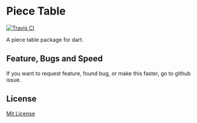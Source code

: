 # Piece Table

[![Travis CI](https://img.shields.io/travis/buttercrab/piece_table)](https://travis-ci.org/buttercrab/piece_table)
[]()

A piece table package for dart. 

## Feature, Bugs and Speed

If you want to request feature, found bug, or make this faster, go to github issue.

## License

[Mit License](https://github.com/buttercrab/piece_table/blob/master/LICENSE)
